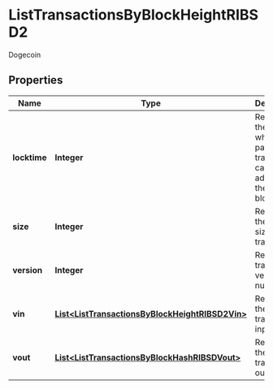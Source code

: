 

# ListTransactionsByBlockHeightRIBSD2

Dogecoin

## Properties

Name | Type | Description | Notes
------------ | ------------- | ------------- | -------------
**locktime** | **Integer** | Represents the time at which a particular transaction can be added to the blockchain. | 
**size** | **Integer** | Represents the total size of this transaction. | 
**version** | **Integer** | Represents transaction version number. | 
**vin** | [**List&lt;ListTransactionsByBlockHeightRIBSD2Vin&gt;**](ListTransactionsByBlockHeightRIBSD2Vin.md) | Represents the transaction inputs. | 
**vout** | [**List&lt;ListTransactionsByBlockHashRIBSDVout&gt;**](ListTransactionsByBlockHashRIBSDVout.md) | Represents the transaction outputs. | 



